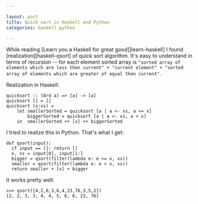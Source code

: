 ```yaml
---

layout: post  
title: Quick sort in Haskell and Python  
categories: haskell python  

---
```


While reading [Learn you a Haskell for great good][learn-haskell] I found [realization][haskell-qsort] of quick sort algorithm. It's easy to understand in terms of recursion -- for each element sorted array is `"sorted array of elements which are less then current" + "current element" + "sorted array of elements which are greater of equal then current"`.

Realization in Haskell:

    quicksort :: (Ord a) => [a] -> [a]  
    quicksort [] = []  
    quicksort (x:xs) =   
        let smallerSorted = quicksort [a | a <- xs, a <= x]  
            biggerSorted = quicksort [a | a <- xs, a > x]  
        in  smallerSorted ++ [x] ++ biggerSorted

I tried to realize this in Python. That's what I get:

    def qsort(input):
      if input == []: return [] 
      x, xs = input[0], input[1:]
      bigger = qsort(filter(lambda e: e >= x, xs))
      smaller = qsort(filter(lambda e: e < x, xs))
      return smaller + [x] + bigger

It works pretty well:

    >>> qsort([4,2,6,3,6,4,23,76,3,5,2])
    [2, 2, 3, 3, 4, 4, 5, 6, 6, 23, 76]
